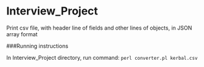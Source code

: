 # Interview_Project
Print csv file, with header line of fields and other lines of objects, in JSON array format

###Running instructions
        
In Interview_Project directory, run command: 
        ```
        perl converter.pl kerbal.csv
        ```
